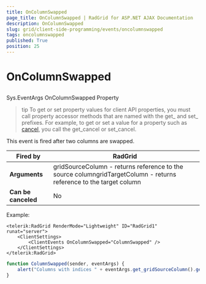 ```yaml
---
title: OnColumnSwapped
page_title: OnColumnSwapped | RadGrid for ASP.NET AJAX Documentation
description: OnColumnSwapped
slug: grid/client-side-programming/events/oncolumnswapped
tags: oncolumnswapped
published: True
position: 25
---
```


# OnColumnSwapped



## 

Sys.EventArgs OnColumnSwapped Property

>tip To get or set property values for client API properties, you must call property accessor methods that are named with the get_ and set_ prefixes. For example, to get or set a value for a property such as [cancel](http://msdn.microsoft.com/en-us/library/bb310859.aspx), you call the get_cancel or set_cancel.
>


This event is fired after two columns are swapped.


|  **Fired by**  | RadGrid |
| ------ | ------ |
| **Arguments** |gridSourceColumn - returns reference to the source columngridTargetColumn - returns reference to the target column|
| **Can be canceled** |No|

Example:

````ASP.NET
<telerik:RadGrid RenderMode="Lightweight" ID="RadGrid1" runat="server">
    <ClientSettings>
        <ClientEvents OnColumnSwapped="ColumnSwapped" />
    </ClientSettings>
</telerik:RadGrid>
````



````JavaScript
function ColumnSwapped(sender, eventArgs) {
    alert("Columns with indices " + eventArgs.get_gridSourceColumn().get_element().cellIndex + " and " + eventArgs.get_gridTargetColumn().get_element().cellIndex + " were swapped");
}
````



